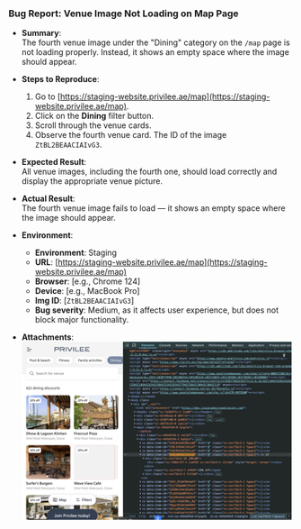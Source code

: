 ### Bug Report: Venue Image Not Loading on Map Page

- **Summary**:  
  The fourth venue image under the "Dining" category on the `/map` page is not loading properly. Instead, it shows an empty space where the image should appear.

- **Steps to Reproduce**:
  1. Go to [https://staging-website.privilee.ae/map](https://staging-website.privilee.ae/map).
  2. Click on the **Dining** filter button.
  3. Scroll through the venue cards.
  4. Observe the fourth venue card. The ID of the image `ZtBL2BEAACIAIvG3`.

- **Expected Result**:  
  All venue images, including the fourth one, should load correctly and display the appropriate venue picture.

- **Actual Result**:  
  The fourth venue image fails to load — it shows an empty space where the image should appear.

- **Environment**:
  - **Environment**: Staging
  - **URL**: [https://staging-website.privilee.ae/map](https://staging-website.privilee.ae/map)
  - **Browser**: [e.g., Chrome 124]
  - **Device**: [e.g., MacBook Pro]
  - **Img ID**: [`ZtBL2BEAACIAIvG3`]
  - **Bug severity**: Medium, as it affects user experience, but does not block major functionality.

- **Attachments**:  
  ![screenshot](tests/playwright-tests/map-page/functional-test/bug-report/empty-img.png)
